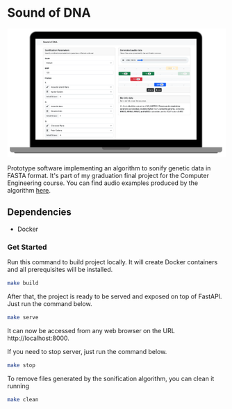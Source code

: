 # Sound of DNA
![Screenshot of the system](/static/img/screenshot.png)

Prototype software implementing an algorithm to sonify genetic data in FASTA format. It's part of my graduation final project for the Computer Engineering course.
You can find audio examples produced by the algorithm [here](https://github.com/ofabiobraga/sound-of-dna/tree/main/examples).

## Dependencies
- Docker

### Get Started
Run this command to build project locally. It will create Docker containers and all prerequisites will be installed.

```bash
make build
```

After that, the project is ready to be served and exposed on top of FastAPI. Just run the command below.
```bash
make serve
```

It can now be accessed from any web browser on the URL http://localhost:8000.

If you need to stop server, just run the command below.
```bash
make stop
```

To remove files generated by the sonification algorithm, you can clean it running 
```bash
make clean
```
